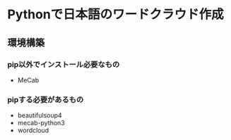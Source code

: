 # Pythonで日本語のワードクラウド作成

## 環境構築
### pip以外でインストール必要なもの
- MeCab
### pipする必要があるもの
- beautifulsoup4
- mecab-python3
- wordcloud
